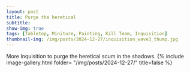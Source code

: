 ```yaml
---
layout: post
title: Purge the heretical
subtitle:
show-img: true
tags: [Tabletop, Miniture, Painting, Kill Team, Inquisition]
thumbnail-img: /img/posts/2024-12-27/inquisition_wave3_thump.jpg
---
```


More Inquisition to purge the heretical scum in the shadows.
{% include image-gallery.html folder= "/img/posts/2024-12-27/" title=false %}
